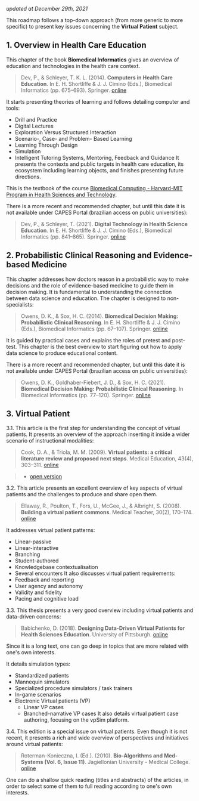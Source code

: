 *updated at December 29th, 2021*

This roadmap follows a top-down approach (from more generic to more specific) to present key issues concerning the **Virtual Patient** subject.
## 1. Overview in Health Care Education
This chapter of the book **Biomedical Informatics** gives an overview of education and technologies in the health care context.

> Dev, P., & Schleyer, T. K. L. (2014). **Computers in Health Care Education**. In E. H. Shortliffe & J. J. Cimino (Eds.), Biomedical Informatics (pp. 675–693). Springer. [online](https://doi.org/10.1007/978-1-4471-4474-8_23)

It starts presenting theories of learning and follows detailing computer and tools:
* Drill and Practice
* Digital Lectures
* Exploration Versus Structured Interaction
* Scenario-, Case- and Problem- Based Learning
* Learning Through Design
* Simulation
* Intelligent Tutoring Systems, Mentoring, Feedback and Guidance
It presents the contexts and public targets in health care education, its ecosystem including learning objects, and finishes presenting future directions.

This is the textbook of the course [Biomedical Computing - Harvard-MIT Program in Health Sciences and Technology](https://ocw.mit.edu/courses/health-sciences-and-technology/hst-950j-biomedical-computing-fall-2010/index.htm).

There is a more recent and recommended chapter, but until this date it is not available under CAPES Portal (brazilian access on public universities):

> Dev, P., & Schleyer, T. (2021). **Digital Technology in Health Science Education**. In E. H. Shortliffe & J. J. Cimino (Eds.), Biomedical Informatics (pp. 841–865). Springer. [online](https://doi.org/10.1007/978-3-030-58721-5_25)

## 2. Probabilistic Clinical Reasoning and Evidence-based Medicine
This chapter addresses how doctors reason in a probabilistic way to make decisions and the role of evidence-based medicine to guide them in decision making. It is fundamental to understanding the connection between data science and education. The chapter is designed to non-specialists:

> Owens, D. K., & Sox, H. C. (2014). **Biomedical Decision Making: Probabilistic Clinical Reasoning**. In E. H. Shortliffe & J. J. Cimino (Eds.), Biomedical Informatics (pp. 67–107). Springer. [online](https://doi.org/10.1007/978-1-4471-4474-8_3)

It is guided by practical cases and explains the roles of pretest and post-test. This chapter is the best overview to start figuring out how to apply data science to produce educational content.

There is a more recent and recommended chapter, but until this date it is not available under CAPES Portal (brazilian access on public universities):

> Owens, D. K., Goldhaber-Fiebert, J. D., & Sox, H. C. (2021). **Biomedical Decision Making: Probabilistic Clinical Reasoning**. In Biomedical Informatics (pp. 77–120). Springer. [online](https://doi.org/10.1007/978-3-030-58721-5_3)

## 3. Virtual Patient
3.1. This article is the first step for understanding the concept of virtual patients. It presents an overview of the approach inserting it inside a wider scenario of instructional modalities:

> Cook, D. A., & Triola, M. M. (2009). **Virtual patients: a critical literature review and proposed next steps**. Medical Education, 43(4), 303–311. [online](https://doi.org/10.1111/j.1365-2923.2008.03286.x)

> * [open version](https://www.researchgate.net/profile/Terry-Poulton-2/publication/5387751_Building_a_Virtual_Patient_Commons/links/5dc52b9d92851c818036f3f0/Building-a-Virtual-Patient-Commons.pdf)

3.2. This article presents an excellent overview of key aspects of virtual patients and the challenges to produce and share open them.

> Ellaway, R., Poulton, T., Fors, U., McGee, J., & Albright, S. (2008). **Building a virtual patient commons**. Medical Teacher, 30(2), 170–174. [online](https://doi.org/10.1080/01421590701874074)

It addresses virtual patient patterns:
* Linear-passive
* Linear-interactive
* Branching
* Student-authored
* Knowledgebase contextualisation
* Several encounters
It also discusses virtual patient requirements:
* Feedback and reporting
* User agency and autonomy
* Validity and fidelity
* Pacing and cognitive load

3.3. This thesis presents a very good overview including virtual patients and data-driven concerns:

> Babichenko, D. (2018). **Designing Data-Driven Virtual Patients for Health Sciences Education**. University of Pittsburgh. [online](https://www.proquest.com/dissertations-theses/designing-data-driven-virtual-patients-health/docview/2478007765/se-2?accountid=8113)

Since it is a long text, one can go deep in topics that are more related with one's own interests.

It details simulation types:
* Standardized patients
* Mannequin simulators
* Specialized procedure simulators / task trainers
* In-game scenarios
* Electronic Virtual patients (VP)
  * Linear VP cases
  * Branched-narrative VP cases
It also details virtual patient case authoring, focusing on the vpSim platform.

3.4. This edition is a special issue on virtual patients. Even though it is not recent, it presents a rich and wide overview of perspectives and initiatives around virtual patients:

> Roterman-Konieczna, I. (Ed.). (2010). **Bio-Algorithms and Med-Systems (Vol. 6, Issue 11)**. Jagiellonian University - Medical College. [online](https://bit.wl.cm.uj.edu.pl/cm/uploads/2021/02/bams6_11.pdf)

One can do a shallow quick reading (titles and abstracts) of the articles, in order to select some of them to full reading according to one's own interests.

